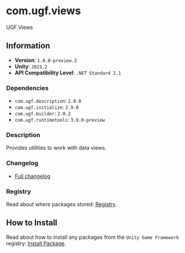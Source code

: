# com.ugf.views

UGF.Views

## Information

- **Version**: `1.0.0-preview.3`
- **Unity**: `2023.2`
- **API Compatibility Level**: `.NET Standard 2.1`

### Dependencies

- `com.ugf.description`: `2.0.0`
- `com.ugf.initialize`: `2.9.0`
- `com.ugf.builder`: `2.0.2`
- `com.ugf.runtimetools`: `3.0.0-preview`


### Description

Provides utilities to work with data views.

### Changelog

- [Full changelog](changelog.md)

### Registry

Read about where packages stored: [Registry](https://github.com/unity-game-framework/organization/blob/main/docs/registry.md).

## How to Install

Read about how to install any packages from the `Unity Game Framework` registry: [Install Package](https://github.com/unity-game-framework/organization/blob/main/docs/install-packages.md).
